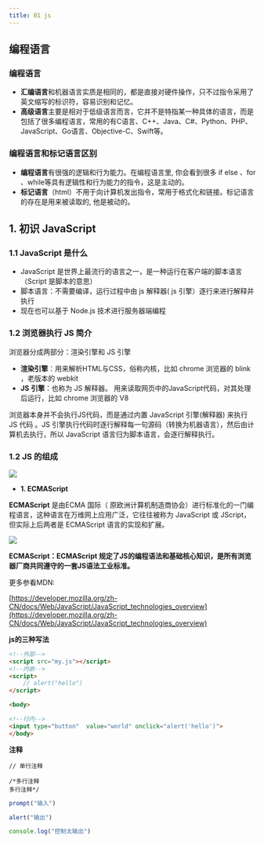```yaml
---
title: 01 js
---
```


## 编程语言

### 编程语言

* **汇编语言**和机器语言实质是相同的，都是直接对硬件操作，只不过指令采用了英文缩写的标识符，容易识别和记忆。
* **高级语言**主要是相对于低级语言而言，它并不是特指某一种具体的语言，而是包括了很多编程语言，常用的有C语言、C++、Java、C#、Python、PHP、JavaScript、Go语言、Objective-C、Swift等。

### 编程语言和标记语言区别

* **编程语言**有很强的逻辑和行为能力。在编程语言里, 你会看到很多 if else 、for 、while等具有逻辑性和行为能力的指令，这是主动的。
* **标记语言**（html）不用于向计算机发出指令，常用于格式化和链接。标记语言的存在是用来被读取的, 他是被动的。

## **1.** **初识** **JavaScript**

### **1.1 JavaScript** **是什么**

* JavaScript 是世界上最流行的语言之一，是一种运行在客户端的脚本语言 （Script 是脚本的意思）
* 脚本语言：不需要编译，运行过程中由 js 解释器( js 引擎）逐行来进行解释并执行
* 现在也可以基于 Node.js 技术进行服务器端编程

### 1.2 **浏览器执行** **JS** **简介**

浏览器分成两部分：渲染引擎和 JS 引擎

*  **渲染引擎**：用来解析HTML与CSS，俗称内核，比如 chrome 浏览器的 blink ，老版本的 webkit
*  **JS** **引擎**：也称为 JS 解释器。 用来读取网页中的JavaScript代码，对其处理后运行，比如 chrome 浏览器的 V8

浏览器本身并不会执行JS代码，而是通过内置 JavaScript 引擎(解释器) 来执行 JS 代码 。JS 引擎执行代码时逐行解释每一句源码（转换为机器语言），然后由计算机去执行，所以 JavaScript 语言归为脚本语言，会逐行解释执行。



### **1.2 JS** **的组成**

![](https://cdn.jsdelivr.net/gh/clxmm/image@main/img/202104/01js20210424210418.png)

* **1. ECMAScript**

**ECMAScript** 是由ECMA 国际（ 原欧洲计算机制造商协会）进行标准化的一门编程语言，这种语言在万维网上应用广泛，它往往被称为 JavaScript 或 JScript，但实际上后两者是 ECMAScript 语言的实现和扩展。

![](https://cdn.jsdelivr.net/gh/clxmm/image@main/img/202104/js20210424210535.png)

**ECMAScript：ECMAScript 规定了JS的编程语法和基础核心知识，是所有浏览器厂商共同遵守的一套JS语法工业标准。**

更多参看MDN:

 [https://developer.mozilla.org/zh-CN/docs/Web/JavaScript/JavaScript_technologies_overview](https://developer.mozilla.org/zh-CN/docs/Web/JavaScript/JavaScript_technologies_overview)

**js的三种写法**

```html
<!--外部-->
<script src="my.js"></script>
<!--内嵌-->
<script>
    // alert("hello")
</script>

<body>

<!--行内-->
<input type="button"  value="world" onclick="alert('hello')">
</body>
```

**注释**
```
// 单行注释
    
/*多行注释
多行注释*/
```


```js
prompt("输入")

alert("输出")

console.log("控制太输出")
```